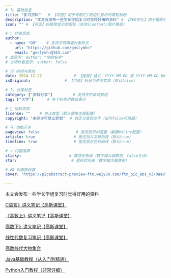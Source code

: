 ```yaml
---
# 🏷️ 基础信息
title: "复习资料"   # 【可选】用于导航栏/侧边栏显示的简短标题
description: "本文会发布一些学长学姐复习时觉得好用的资料" # 【SEO优化】用于搜索引擎显示的描述
icon: "" # 【可选】标题旁显示的图标（支持iconfont/图片路径）

# 👤 作者信息
author: 
  - name: "GM"    # 支持字符串或对象形式
    url: "https://github.com/gmslymhn" 
    email: "gmslymhn@163.com"
# 或简写: author: "你的名字" 
# 关闭作者显示: author: false

# 🕒 时间与原创
date: 2024-12-22              # 【推荐】格式：YYYY-MM-DD 或 YYYY-MM-DD hh:mm:ss
isOriginal:               # 【可选】标记为原创文章（默认false）

# 🏷️ 分类标签
category: ["资料分享"]         # 支持字符串或数组
tag: ["大学"]      # 多个标签用数组表示

# 📜 版权信息
license: ""    # 协议类型（默认使用主题配置）
copyright: "未经许可禁止转载"  # 自定义版权文字（设为false可隐藏）

# 🔍 功能开关
pageview: false                # 是否显示浏览量（需要Waline配置）
article: true                 # 是否加入文章列表（默认true）
timeline: true                # 是否显示在时间线（默认true）

# ⭐ 内容推荐
sticky:                     # 置顶优先级（数字越大越靠前，false关闭）
star:                        # 星标优先级（数字越大越靠前）

# 🖼️ 封面图设置
cover: "https://picabstract-preview-ftn.weiyun.com/ftn_pic_abs_v3/0aa0f64c9c5628250ac0d3189bacd5429e7005531ab27b38ebc9ef4e5f3c15d9c011a504b1bef7a8b5a810ff617e29b4?pictype=scale&from=30013&version=3.3.3.3&fname=2024-12-221rEB4.png&size=1000"  # 文章卡片封面图（建议尺寸：1200×600）

---
```

本文会发布一些学长学姐复习时觉得好用的资料
<!-- more -->


[C语言》讲义笔记【高斯课堂】](https://netlify-lz.tyut.tech/?fid=i7xHX2iqtinc&pwd=8f1u&isNewd=https://innlab.lanzn.com)


[《高数上》讲义笔记【高斯课堂】](https://netlify-lz.tyut.tech/?fid=iIhks2iqtpqh&pwd=h355&isNewd=https://innlab.lanzn.com)


[高数下》讲义笔记【高斯课堂】](https://netlify-lz.tyut.tech/?fid=ijvjW2iqtrpi&pwd=bjj1&isNewd=https://innlab.lanzn.com)


[线性代数复习笔记【高斯课堂】](https://netlify-lz.tyut.tech/?fid=i51GH2iqtshg&pwd=fvs9&isNewd=https://innlab.lanzn.com)


[高数线代大物集合](https://netlify-lz.tyut.tech/?fid=iotv52iqtxwb&pwd=htwb&isNewd=https://innlab.lanzn.com)


[Java基础教程（从入门到精通）](https://netlify-lz.tyut.tech/?fid=iR2oD2iqu8af&pwd=bdhf&isNewd=https://innlab.lanzn.com)


[Python入门教程（非常详细）](https://netlify-lz.tyut.tech/?fid=ijJfl2iqubmf&pwd=3xr6&isNewd=https://innlab.lanzn.com)
